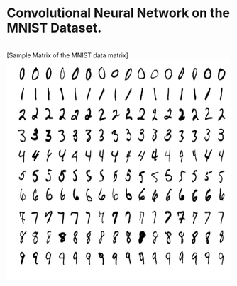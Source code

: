 # Convolutional Neural Network on the MNIST Dataset.
<br>
[Sample Matrix of the MNIST data matrix] <img height='500' src=https://github.com/samiarja/CNN-with-TensorFlow-on-MNIST/blob/master/MnistExamples.png />
<br>

